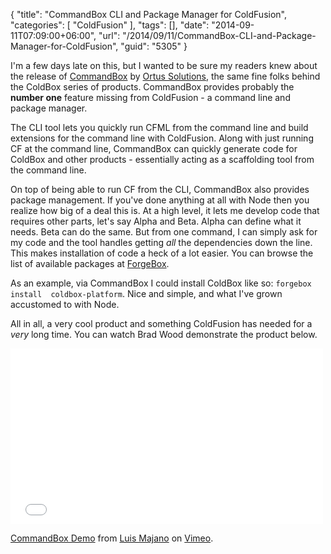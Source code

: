 {
	"title": "CommandBox CLI and Package Manager for ColdFusion",
	"categories": [
		"ColdFusion"
	],
	"tags": [],
	"date": "2014-09-11T07:09:00+06:00",
	"url": "/2014/09/11/CommandBox-CLI-and-Package-Manager-for-ColdFusion",
	"guid": "5305"
}

<p>
I'm a few days late on this, but I wanted to be sure my readers knew about the release of <a href="http://www.ortussolutions.com/products/commandbox">CommandBox</a> by <a href="http://www.ortussolutions.com/">Ortus Solutions</a>, the same fine folks behind the ColdBox series of products. CommandBox provides probably the <strong>number one</strong> feature missing from ColdFusion - a command line and package manager.
</p>
<!--more-->
<p>
The CLI tool lets you quickly run CFML from the command line and build extensions for the command line with ColdFusion. Along with just running CF at the command line, CommandBox can quickly generate code for ColdBox and other products - essentially acting as a scaffolding tool from the command line. 
</p>

<p>
On top of being able to run CF from the CLI, CommandBox also provides package management. If you've done anything at all with Node then you realize how big of a deal this is. At a high level, it lets me develop code that requires other parts, let's say Alpha and Beta. Alpha can define what it needs. Beta can do the same. But from one command, I can simply ask for my code and the tool handles getting <i>all</i> the dependencies down the line. This makes installation of code a heck of a lot easier. You can browse the list of available packages at <a href="http://www.coldbox.org/forgebox">ForgeBox</a>.
</p>

<p>
As an example, via CommandBox I could install ColdBox like so: <code>forgebox install  coldbox-platform</code>. Nice and simple, and what I've grown accustomed to with Node.
</p>

<p>
All in all, a very cool product and something ColdFusion has needed for a <i>very</i> long time. You can watch Brad Wood demonstrate the product below.
</p>

<iframe src="//player.vimeo.com/video/97430752" width="500" height="281" frameborder="0" webkitallowfullscreen mozallowfullscreen allowfullscreen></iframe> <p><a href="http://vimeo.com/97430752">CommandBox Demo</a> from <a href="http://vimeo.com/lmajano">Luis Majano</a> on <a href="https://vimeo.com">Vimeo</a>.</p>